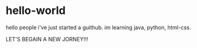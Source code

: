# hello-world

hello people i've just started a guithub. im learning java, python, html-css.

LET'S BEGAIN A NEW JORNEY!!!


